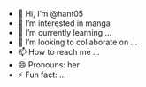 - 👋 Hi, I’m @hant05
- 👀 I’m interested in manga
- 🌱 I’m currently learning ...
- 💞️ I’m looking to collaborate on ...
- 📫 How to reach me ...
- 😄 Pronouns: her
- ⚡ Fun fact: ...

<!---
hant05/hant05 is a ✨ special ✨ repository because its `README.md` (this file) appears on your GitHub profile.
You can click the Preview link to take a look at your changes.
--->
